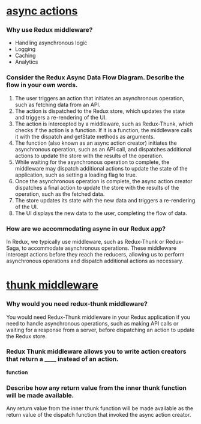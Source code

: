 # [async actions](https://redux.js.org/tutorials/fundamentals/part-6-async-logic)

### Why use Redux middleware?
- Handling asynchronous logic
- Logging
- Caching
- Analytics
### Consider the Redux Async Data Flow Diagram. Describe the flow in your own words.
1. The user triggers an action that initiates an asynchronous operation, such as fetching data from an API.
2. The action is dispatched to the Redux store, which updates the state and triggers a re-rendering of the UI.
3. The action is intercepted by a middleware, such as Redux-Thunk, which checks if the action is a function. If it is a function, the middleware calls it with the dispatch and getState methods as arguments.
4. The function (also known as an async action creator) initiates the asynchronous operation, such as an API call, and dispatches additional actions to update the store with the results of the operation.
5. While waiting for the asynchronous operation to complete, the middleware may dispatch additional actions to update the state of the application, such as setting a loading flag to true.
6. Once the asynchronous operation is complete, the async action creator dispatches a final action to update the store with the results of the operation, such as the fetched data.
7. The store updates its state with the new data and triggers a re-rendering of the UI.
8. The UI displays the new data to the user, completing the flow of data.
<!-- Once upon a time, in the land of Redux, there was a brave hero named "User". User had a great quest to fetch some data from an API.

User knew that fetching data is a dangerous task, as it involves waiting for a long time and facing many errors along the way. So, User decided to seek the help of a wise wizard called "Async Action Creator".

The wizard knew all about the art of handling async data, and gave User a magical incantation called "fetchData". User used this incantation to send a request to the API, and waited patiently for the response.

Meanwhile, the Redux store was on standby, waiting for User to dispatch the action. When the response arrived, User dispatched an action with the fetched data. The action traveled through the middleware, where it was intercepted by another wizard called "Thunk".

Thunk knew how to handle functions as actions, and used its powers to call the magical incantation "dispatch". The incantation dispatched the action to the reducers, where the data was merged into the store.

The store was now updated with the new data, and User was finally able to complete their quest. User was very grateful to the wise wizard, and continued on their journey through the land of Redux, with confidence in their heart and data in their store. The end. -->

### How are we accommodating async in our Redux app?
In Redux, we typically use middleware, such as Redux-Thunk or Redux-Saga, to accommodate asynchronous operations. These middleware intercept actions before they reach the reducers, allowing us to perform asynchronous operations and dispatch additional actions as necessary.

# [thunk middleware](https://github.com/reduxjs/redux-thunk)

### Why would you need redux-thunk middleware?
You would need Redux-Thunk middleware in your Redux application if you need to handle asynchronous operations, such as making API calls or waiting for a response from a server, before dispatching an action to update the Redux store.
### Redux Thunk middleware allows you to write action creators that return a ____ instead of an action.
**function**
### Describe how any return value from the inner thunk function will be made available.
Any return value from the inner thunk function will be made available as the return value of the dispatch function that invoked the async action creator.



